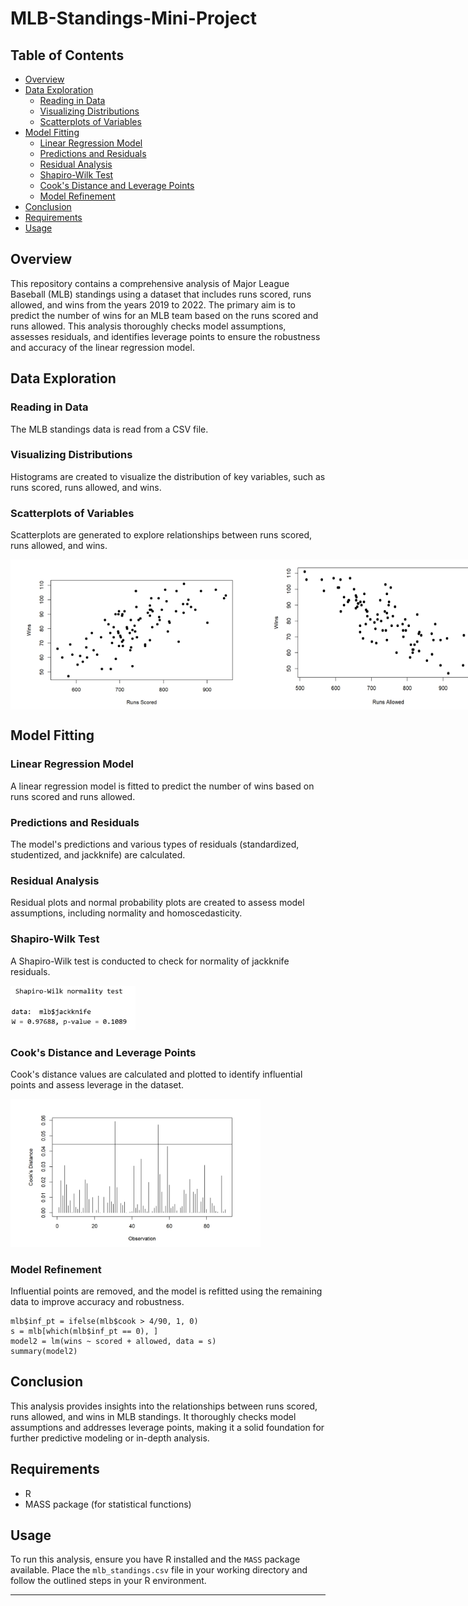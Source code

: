 # MLB-Standings-Mini-Project 
  
## Table of Contents
 
- [Overview](#overview) 
- [Data Exploration](#data-exploration)
  - [Reading in Data](#reading-in-data)
  - [Visualizing Distributions](#visualizing-distributions)
  - [Scatterplots of Variables](#scatterplots-of-variables)
- [Model Fitting](#model-fitting)
  - [Linear Regression Model](#linear-regression-model)
  - [Predictions and Residuals](#predictions-and-residuals)
  - [Residual Analysis](#residual-analysis)
  - [Shapiro-Wilk Test](#shapiro-wilk-test)
  - [Cook's Distance and Leverage Points](#cooks-distance-and-leverage-points)
  - [Model Refinement](#model-refinement)
- [Conclusion](#conclusion)
- [Requirements](#requirements)
- [Usage](#usage)

## Overview

This repository contains a comprehensive analysis of Major League Baseball (MLB) standings using a dataset that includes runs scored, runs allowed, and wins from the years 2019 to 2022. The primary aim is to predict the number of wins for an MLB team based on the runs scored and runs allowed. This analysis thoroughly checks model assumptions, assesses residuals, and identifies leverage points to ensure the robustness and accuracy of the linear regression model.

## Data Exploration

### Reading in Data

The MLB standings data is read from a CSV file.

### Visualizing Distributions

Histograms are created to visualize the distribution of key variables, such as runs scored, runs allowed, and wins.

### Scatterplots of Variables

Scatterplots are generated to explore relationships between runs scored, runs allowed, and wins.

<div style="display: flex; justify-content: space-around;">
    <img src="https://github.com/RoryQo/MLB-Standings-Mini-Project/blob/main/graph2.jpg?raw=true" alt="Graph 2" width="400"/>
    <img src="https://github.com/RoryQo/MLB-Standings-Mini-Project/blob/main/Graph3.jpg?raw=true" alt="Graph 3" width="400"/>
</div>


## Model Fitting

### Linear Regression Model

A linear regression model is fitted to predict the number of wins based on runs scored and runs allowed.

### Predictions and Residuals

The model's predictions and various types of residuals (standardized, studentized, and jackknife) are calculated.

### Residual Analysis

Residual plots and normal probability plots are created to assess model assumptions, including normality and homoscedasticity.

### Shapiro-Wilk Test

A Shapiro-Wilk test is conducted to check for normality of jackknife residuals.

<img src="https://github.com/RoryQo/MLB-Standings-Mini-Project/blob/main/Graph4.jpg?raw=true" alt="Graph 4" width="200"/>

### Cook's Distance and Leverage Points

Cook's distance values are calculated and plotted to identify influential points and assess leverage in the dataset.

<img src="https://github.com/RoryQo/MLB-Standings-Mini-Project/blob/main/Graph1.jpg?raw=true" alt="MLB Standings Analysis" width="400"/>


### Model Refinement

Influential points are removed, and the model is refitted using the remaining data to improve accuracy and robustness.

```{r}
mlb$inf_pt = ifelse(mlb$cook > 4/90, 1, 0)
s = mlb[which(mlb$inf_pt == 0), ]
model2 = lm(wins ~ scored + allowed, data = s)
summary(model2)
```

## Conclusion

This analysis provides insights into the relationships between runs scored, runs allowed, and wins in MLB standings. It thoroughly checks model assumptions and addresses leverage points, making it a solid foundation for further predictive modeling or in-depth analysis.

## Requirements

- R
- MASS package (for statistical functions)

## Usage

To run this analysis, ensure you have R installed and the `MASS` package available. Place the `mlb_standings.csv` file in your working directory and follow the outlined steps in your R environment.

---
